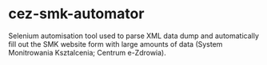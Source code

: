 # cez-smk-automator
Selenium automisation tool used to parse XML data dump and automatically fill out the SMK website form with large amounts of data (System Monitrowania Ksztalcenia; Centrum e-Zdrowia).

